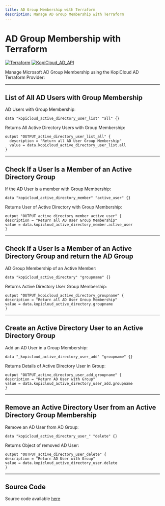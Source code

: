 ```yaml
---
title: AD Group Membership with Terraform
description: Manage AD Group Membership with Terraform
---
```


# AD Group Membership with Terraform
[![Terraform](https://img.shields.io/badge/terraform-v1.3+-blue.svg)](https://www.terraform.io/downloads.html) [![KopiCloud_AD_API](https://img.shields.io/badge/kopiCloud_ad-v1.0+-blueviolet.svg)](https://www.kopicloud-ad-api.com)

Manage Microsoft AD Group Membership using the KopiCloud AD Terraform Provider:

----

## List of All AD Users with Group Membership

AD Users with Group Membership:

```
data "kopicloud_active_directory_user_list" "all" {}
```

Returns All Active Directory Users with Group Membership:

```
output "OUTPUT_active_directory_user_list_all" {
  description = "Return all AD User Group Membership"
  value = data.kopicloud_active_directory_user_list.all
}
```

----

## Check If a User Is a Member of an Active Directory Group

If the AD User is a member with Group Membership:

```
data "kopicloud_active_directory_member" "active_user" {}
```

Returns User of Active Directory with Group Membership:

```
output "OUTPUT_active_directory_member_active_user" {
description = "Return all AD User Group Membership"
value = data.kopicloud_active_directory_member.active_user
}
```

----

## Check If a User Is a Member of an Active Directory Group and return the AD Group

AD Group Membership of an Active Member:

```
data "kopicloud_active_directory" "groupname" {}
```

Returns Active Directory User Group Membership:

```
output "OUTPUT_kopicloud_active_directory_groupname" {
description = "Return all AD User Group Membership"
value = data.kopicloud_active_directory.groupname
}
```

----

## Create an Active Directory User to an Active Directory Group

Add an AD User in a Group Membership:

```
data "_kopicloud_active_directory_user_add" "groupname" {}
```

Returns Details of Active Directory User in Group:

```
output "OUTPUT_active_directory_user_add_groupname" {
description = "Return AD User with Group"
value = data.kopicloud_active_directory_user_add.groupname
}
```

----

## Remove an Active Directory User from an Active Directory Group Membership

Remove an AD User from AD Group: 

```
data "kopicloud_active_directory_user_" "delete" {}
```

Returns Object of removed AD User:

```
output "OUTPUT_active_directory_user_delete" {
description = "Return AD User with Group"
value = data.kopicloud_active_directory_user.delete
}
```

----

## Source Code

Source code available [here](https://github.com/KopiCloud-AD-API/terraform-kopicloud-ad-api-group-membership)
